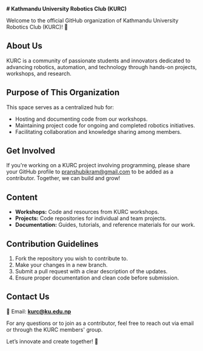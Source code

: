 **# Kathmandu University Robotics Club (KURC)**  

Welcome to the official GitHub organization of Kathmandu University Robotics Club (KURC)! 🎉  

## **About Us**  
KURC is a community of passionate students and innovators dedicated to advancing robotics, automation, and technology through hands-on projects, workshops, and research.  

## **Purpose of This Organization**  
This space serves as a centralized hub for:  
- Hosting and documenting code from our workshops.  
- Maintaining project code for ongoing and completed robotics initiatives.  
- Facilitating collaboration and knowledge sharing among members.  

## **Get Involved**  
If you're working on a KURC project involving programming, please share your GitHub profile to pranshubikram@gmail.com to be added as a contributor. Together, we can build and grow!  

## **Content**  
- **Workshops:** Code and resources from KURC workshops.  
- **Projects:** Code repositories for individual and team projects.  
- **Documentation:** Guides, tutorials, and reference materials for our work.  

## **Contribution Guidelines**  
1. Fork the repository you wish to contribute to.  
2. Make your changes in a new branch.  
3. Submit a pull request with a clear description of the updates.  
4. Ensure proper documentation and clean code before submission.  

## **Contact Us**  
📧 Email: **kurc@ku.edu.np**  

For any questions or to join as a contributor, feel free to reach out via email or through the KURC members' group.  

Let’s innovate and create together! 🚀

